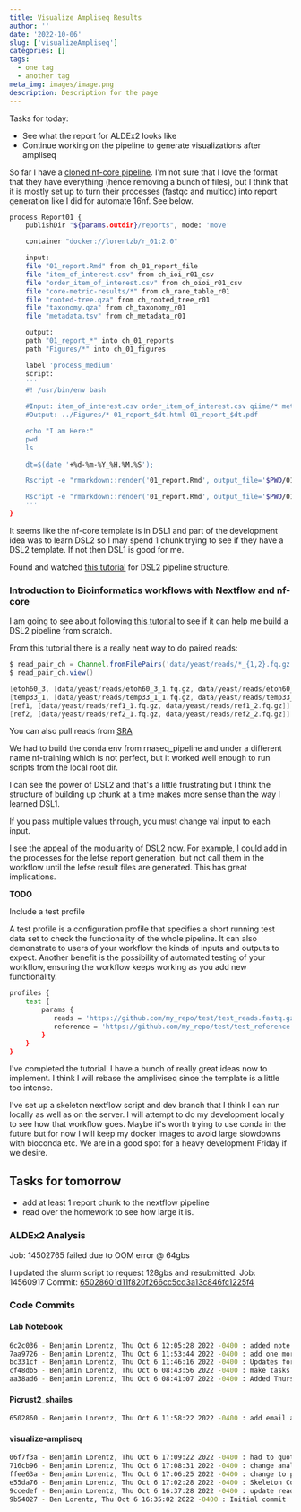```yaml
---
title: Visualize Ampliseq Results
author: ''
date: '2022-10-06'
slug: ['visualizeAmpliseq']
categories: []
tags:
  - one tag
  - another tag
meta_img: images/image.png
description: Description for the page
---
```


Tasks for today:

   - See what the report for ALDEx2 looks like
   - Continue working on the pipeline to generate visualizations after ampliseq

So far I have a [cloned nf-core pipeline](https://github.com/lorentzben/ampliseqvis/commit/69d6bf34c3fe649ac54dddd723149481062633ba). I'm not sure that I love the format that they have everything (hence removing a bunch of files), but I think that it is mostly set up to turn their processes (fastqc and multiqc) into report generation like I did for automate 16nf. See below. 

```bash
process Report01 {
    publishDir "${params.outdir}/reports", mode: 'move'

    container "docker://lorentzb/r_01:2.0"

    input:
    file "01_report.Rmd" from ch_01_report_file
    file "item_of_interest.csv" from ch_ioi_r01_csv
    file "order_item_of_interest.csv" from ch_oioi_r01_csv
    file "core-metric-results/*" from ch_rare_table_r01 
    file "rooted-tree.qza" from ch_rooted_tree_r01  
    file "taxonomy.qza" from ch_taxonomy_r01  
    file "metadata.tsv" from ch_metadata_r01

    output:
    path "01_report_*" into ch_01_reports
    path "Figures/*" into ch_01_figures

    label 'process_medium'
    script:
    '''
    #! /usr/bin/env bash

    #Input: item_of_interest.csv order_item_of_interest.csv qiime/* metadata.tsv
    #Output: ../Figures/* 01_report_$dt.html 01_report_$dt.pdf

    echo "I am Here:"
    pwd
    ls
    
    dt=$(date '+%d-%m-%Y_%H.%M.%S');

    Rscript -e "rmarkdown::render('01_report.Rmd', output_file='$PWD/01_report_$dt.html', output_format='html_document', clean=TRUE, knit_root_dir='$PWD')"

    Rscript -e "rmarkdown::render('01_report.Rmd', output_file='$PWD/01_report_$dt.pdf', output_format='pdf_document', clean=TRUE, knit_root_dir='$PWD')"
    '''
}
```

It seems like the nf-core template is in DSL1 and part of the development idea was to learn DSL2 so I may spend 1 chunk trying to see if they have a DSL2 template. If not then DSL1 is good for me.

Found and watched [this tutorial](https://nf-co.re/developers/developer_tutorials) for DSL2 pipeline structure. 


### Introduction to Bioinformatics workflows with Nextflow and nf-core


I am going to see about following [this tutorial](https://carpentries-incubator.github.io/workflows-nextflow/01-getting-started-with-nextflow/index.html) to see if it can help me build a DSL2 pipeline from scratch. 

From this tutorial there is a really neat way to do paired reads:

```groovy
$ read_pair_ch = Channel.fromFilePairs('data/yeast/reads/*_{1,2}.fq.gz')
$ read_pair_ch.view()

[etoh60_3, [data/yeast/reads/etoh60_3_1.fq.gz, data/yeast/reads/etoh60_3_2.fq.gz]]
[temp33_1, [data/yeast/reads/temp33_1_1.fq.gz, data/yeast/reads/temp33_1_2.fq.gz]]
[ref1, [data/yeast/reads/ref1_1.fq.gz, data/yeast/reads/ref1_2.fq.gz]]
[ref2, [data/yeast/reads/ref2_1.fq.gz, data/yeast/reads/ref2_2.fq.gz]]
```

You can also pull reads from [SRA](https://carpentries-incubator.github.io/workflows-nextflow/04-channels/index.html#the-fromsra-channel-factory)

We had to build the conda env from rnaseq_pipeline and under a different name nf-training which is not perfect, but it worked well enough to run scripts from the local root dir. 

I can see the power of DSL2 and that's a little frustrating but I think the structure of building up chunk at a time makes more sense than the way I learned DSL1. 

If you pass multiple values through, you must change val input to each input.

I see the appeal of the modularity of DSL2 now. For example, I could add in the processes for the lefse report generation, but not call them in the workflow until the lefse result files are generated. This has great implications.

**TODO**

Include a test profile

A test profile is a configuration profile that specifies a short running test data set to check the functionality of the whole pipeline. It can also demonstrate to users of your workflow the kinds of inputs and outputs to expect. Another benefit is the possibility of automated testing of your workflow, ensuring the workflow keeps working as you add new functionality.

```bash
profiles {
    test {
        params {
           reads = 'https://github.com/my_repo/test/test_reads.fastq.gz'
           reference = 'https://github.com/my_repo/test/test_reference.fasta.gz'
        }
    }
}
```

I've completed the tutorial! I have a bunch of really great ideas now to implement. I think I will rebase the ampliviseq since the template is a little too intense.

I've set up a skeleton nextflow script and dev branch that I think I can run locally as well as on the server. I will attempt to do my development locally to see how that workflow goes. Maybe it's worth trying to use conda in the future but for now I will keep my docker images to avoid large slowdowns with bioconda etc. We are in a good spot for a heavy development Friday if we desire. 

## Tasks for tomorrow

- add at least 1 report chunk to the nextflow pipeline
- read over the homework to see how large it is. 

### ALDEx2 Analysis

Job: 14502765 failed due to OOM error @ 64gbs

I updated the slurm script to request 128gbs and resubmitted.
Job: 14560917
Commit: [65028601d11f820f266cc5cd3a13c846fc1225f4](https://github.com/lorentzben/picrust2_shailes/commit/65028601d11f820f266cc5cd3a13c846fc1225f4)


### Code Commits

#### Lab Notebook

```bash
6c2c036 - Benjamin Lorentz, Thu Oct 6 12:05:28 2022 -0400 : added note about shailes rendering
7aa9726 - Benjamin Lorentz, Thu Oct 6 11:53:44 2022 -0400 : add one more note about val and what to start after lunch:
bc331cf - Benjamin Lorentz, Thu Oct 6 11:46:16 2022 -0400 : Updates for today before lunch
cf48db5 - Benjamin Lorentz, Thu Oct 6 08:43:56 2022 -0400 : make tasks for today bullet points as opposed to indented
aa38ad6 - Benjamin Lorentz, Thu Oct 6 08:41:07 2022 -0400 : Added Thursday 10/6 Post
```

#### Picrust2_shailes

```bash
6502860 - Benjamin Lorentz, Thu Oct 6 11:58:22 2022 -0400 : add email and greater memory
```

#### visualize-ampliseq

```bash
06f7f3a - Benjamin Lorentz, Thu Oct 6 17:09:22 2022 -0400 : had to quote out my string
716cb96 - Benjamin Lorentz, Thu Oct 6 17:08:31 2022 -0400 : change analysis to input
ffee63a - Benjamin Lorentz, Thu Oct 6 17:06:25 2022 -0400 : change to python
e55da76 - Benjamin Lorentz, Thu Oct 6 17:02:28 2022 -0400 : Skeleton Commit
9ccedef - Benjamin Lorentz, Thu Oct 6 16:37:28 2022 -0400 : update readme
9b54027 - Ben Lorentz, Thu Oct 6 16:35:02 2022 -0400 : Initial commit
```




